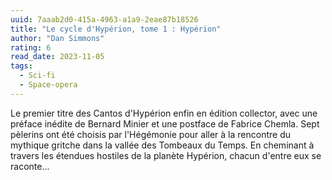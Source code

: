 ```yaml
---
uuid: 7aaab2d0-415a-4963-a1a9-2eae87b18526
title: "Le cycle d'Hypérion, tome 1 : Hypérion"
author: "Dan Simmons"
rating: 6
read_date: 2023-11-05
tags:
  - Sci-fi
  - Space-opera
---
```


Le premier titre des Cantos d'Hypérion enfin en édition collector, avec une préface inédite de Bernard Minier et une postface de Fabrice Chemla. Sept pèlerins ont été choisis par l'Hégémonie pour aller à la rencontre du mythique gritche dans la vallée des Tombeaux du Temps. En cheminant à travers les étendues hostiles de la planète Hypérion, chacun d'entre eux se raconte...